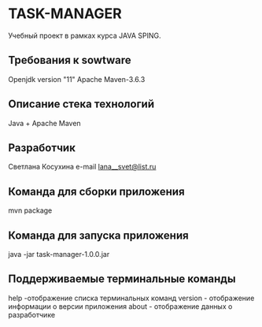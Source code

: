 TASK-MANAGER
==================
Учебный проект в рамках курса JAVA SPING.

Требования к sowtware
---------------------------------
  Openjdk version "11"
  Apache Maven-3.6.3

Описание стека технологий
--------------------------------
  Java + Apache Maven

Разработчик
--------------------------------
  Светлана Косухина
  e-mail <lana__svet@list.ru>  

Команда для сборки приложения
-------------------------------
  mvn package

Команда для запуска приложения
----------------------------------
  java -jar task-manager-1.0.0.jar

Поддерживаемые терминальные команды
------------------------------------
  help -отображение списка терминальных команд
  version - отображение информации о версии приложения
  about - отображение данных о разработчике







